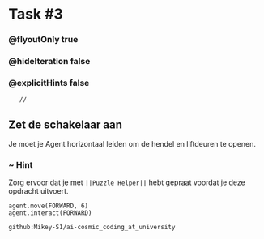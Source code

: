 # Task #3
### @flyoutOnly true
### @hideIteration false
### @explicitHints false

```template
   //     
```

## Zet de schakelaar aan

Je moet je Agent horizontaal leiden om de hendel en liftdeuren te openen.

### ~ Hint 

Zorg ervoor dat je met ``||Puzzle Helper||`` hebt gepraat voordat je deze opdracht uitvoert.


``` blocks
agent.move(FORWARD, 6)
agent.interact(FORWARD)
```
```package
github:Mikey-S1/ai-cosmic_coding_at_university
```
